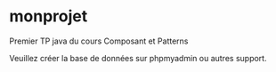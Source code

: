 # monprojet
Premier TP java du cours Composant et Patterns

Veuillez créer la base de données sur phpmyadmin ou autres support.
